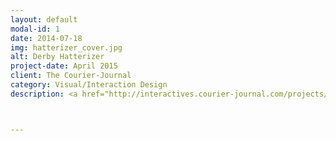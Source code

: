 ```yaml
---
layout: default
modal-id: 1
date: 2014-07-18
img: hatterizer_cover.jpg
alt: Derby Hatterizer
project-date: April 2015
client: The Courier-Journal
category: Visual/Interaction Design
description: <a href="http://interactives.courier-journal.com/projects/derby-hatterizer/" target="_blank">See what we launched!</a></br><div class = "portfolio-desc"><h3>Concept Overview</h3><p>The Derby Hatterizer is a web app that maximizes the fashion frenzy in Louisville surrounding the Kentucky Derby. It allows users to take/upload their photos and digitally place a Kentucky Derby hat on their heads, or even design their own. The user can then share their final image on social media.</p><h3>Challenge</h3><p>The Courier-Journal wanted to provide a unique Kentucky Derby-themed digital experience for the online subscribers. The goal was to generate social engagement by having users participate  We would measure success of the project based on unique visitors to the interactive project as well as generated social engagement (Facebook shares) from our younger (Millennial) online subscribers.</p><h3>Process</h3><h4>Brainstorm</h4><p>I co-lead brainstorming sessions with stakeholders to come up with ideas about what sort of product we could deliver. The initial thought was that we could create a simple website that allowed the users to decorate cartoon-stylized horses. I quickly created a mockup of such a product but after some initial user testing (based on opinion of the concept alone), the result wasn’t as engaging as we initially thought. Polled potential users couldn’t see themselves spending time decorating a cartoon horse and sharing the images with their friends. Back to the drawing board.</p><p>I then had the thought that, perhaps, if the interactive was a bit more user-centric, we could increase engagement and promote social interaction. Perhaps, instead of designing and decorating horses, the user could upload a photo of themselves and design their own Kentucky Derby hat? We discussed the idea in another brainstorming session and the idea ended up running parallel to an idea of one of the primary stakeholders - and thus the Derby Hatterizer was born.</p><h4>Sketch</h4><p>Coming out of the brainstorm sessions we knew we wanted to have a mobile and desktop experience, so I created a series of sketches to get a feel for the layout and overall UX of the interactive. I created the sketches before any competitive analysis because initially I did not want to be influenced by a similar product.</p><h4>Competitive Analysis</h4><p>I did a little bit of digging to see if anyone else had produced a similar product. I did this to see if there would be any overlap in the product that we were creating. I also wanted to see what is successful about similar projects and to see if I could learn from any pitfalls in the competitor’s project. In this case the Indy Star had previously produced a similar interactive featuring the Indiana Colt’s quarterback’s neck-beard, or, “Neard". Screen capture below:</p><img src="../img/portfolio/hatterizer_neard.jpg" class="img-responsive img-centered" alt"IndyStar Neard Interactive"><p>From this analysis I was able to see that once the user went through the process of uploading their photo and placing the beard on their face, in order to share their photo they were required to download the image to their local drive and the manually upload to Facebook. This was simply too bulky and added too many stress points on the user. I knew going forward in the design of our interactive the process of taking/uploading the image and sharing to social media had to be more streamlined.</p><h4>Lo-Fi Wireframes/Task Flow</h4><p>During this phase my goal was to define basic UI layouts and the red routes of the user. Due to time constraints and input from stakeholders we decided to create the desktop version first and circle back to the mobile version after the desktop launch.<h4>Hi-Fi Mock up</h4><p>I created high-fidelity mockups at several key interaction points. Our developer then started coding the interactive based on our discussions of usability, the low fidelity wireframes and these higher fidelity mockups. I would have preferred that we create lower fidelity prototypes and completed task analysis usability testing, however, time constraints did not allow it.</p></p><img src="../img/portfolio/hatterizer_hi-fi_01.jpg" class="img-responsive img-centered" alt"Hatterizer Hi-Fi 01"><img src="../img/portfolio/hatterizer_hi-fi_02.jpg" class="img-responsive img-centered" alt"Hatterizer Hi-Fi 02"><img src="../img/portfolio/hatterizer_hi-fi_03.jpg" class="img-responsive img-centered" alt"Hatterizer Hi-Fi 03"><img src="../img/portfolio/hatterizer_hi-fi_04.jpg" class="img-responsive img-centered" alt"Hatterizer Hi-Fi 04"> <p>I also created a high fidelity interactive mockup using inVision so the Courier-Journal advertising department could show potential sponsors.</p><p> <a href="http://invis.io/HB33BJ6UY" target="_blank"> See the interactive mockup.</a></p> <h4>Usability Testing</h4><p>After the high fidelity prototype was completed (basically a Beta version of the project), I was then able to complete a few unmoderated usability tests.</p><h4>Revisions and Launch</h4><p>I presented the stakeholders with some of the findings from the usability testing and proposed alterations to the digital product. I then took the key insights from the usability testing and implemented some changes within the product. Notably I clarified some of the iconography and made a few adjustments to how the user manipulated the hat objects. Once the major revisions were made to stakeholders’ acceptance we launched the product.</p><p>Due to time constraints and other projects that we wanted to launch for the Kentucky Derby coverage, the stakeholders opted to forego the mobile version.</p><h3>Results</h3><p>The product received over 1500 unique views to the page. There were numerous submissions to the CJ curated gallery, and many Facebook shares. Overall a successful project; however, I regret not pushing the for a mobile-first development of this project. Many users approached me about the product and mentioned that they were trying to use the product from their phone and mentioned difficulties using the interactive from their mobile device. Going forward I will both be thinking of, and encouraging a mobile-first implementation on our digital products.</p></div>



---
```

